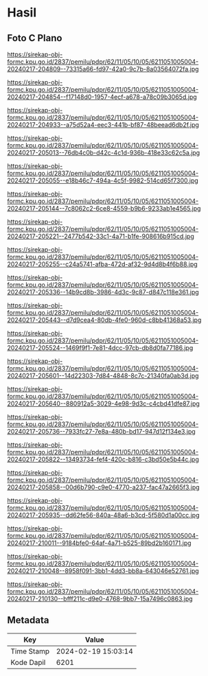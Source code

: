 # Hasil

## Foto C Plano

https://sirekap-obj-formc.kpu.go.id/2837/pemilu/pdpr/62/11/05/10/05/6211051005004-20240217-204809--73315a66-fd97-42a0-9c7b-8a03564072fa.jpg

https://sirekap-obj-formc.kpu.go.id/2837/pemilu/pdpr/62/11/05/10/05/6211051005004-20240217-204854--f17148d0-1957-4ecf-a678-a78c09b3065d.jpg

https://sirekap-obj-formc.kpu.go.id/2837/pemilu/pdpr/62/11/05/10/05/6211051005004-20240217-204933--a75d52a4-eec3-441b-bf87-48beead6db2f.jpg

https://sirekap-obj-formc.kpu.go.id/2837/pemilu/pdpr/62/11/05/10/05/6211051005004-20240217-205013--76db4c0b-d42c-4c1d-936b-418e33c62c5a.jpg

https://sirekap-obj-formc.kpu.go.id/2837/pemilu/pdpr/62/11/05/10/05/6211051005004-20240217-205055--e18b46c7-494a-4c5f-9982-514cd65f7300.jpg

https://sirekap-obj-formc.kpu.go.id/2837/pemilu/pdpr/62/11/05/10/05/6211051005004-20240217-205144--7c8062c2-6ce8-4559-b9b6-9233ab1e4565.jpg

https://sirekap-obj-formc.kpu.go.id/2837/pemilu/pdpr/62/11/05/10/05/6211051005004-20240217-205221--2477b542-33c1-4a71-b1fe-908616b915cd.jpg

https://sirekap-obj-formc.kpu.go.id/2837/pemilu/pdpr/62/11/05/10/05/6211051005004-20240217-205255--c24a5741-afba-472d-af32-9d4d8b4f6b88.jpg

https://sirekap-obj-formc.kpu.go.id/2837/pemilu/pdpr/62/11/05/10/05/6211051005004-20240217-205336--14b9cd8b-3986-4d3c-9c87-d847c118e361.jpg

https://sirekap-obj-formc.kpu.go.id/2837/pemilu/pdpr/62/11/05/10/05/6211051005004-20240217-205443--d7d9cea4-80db-4fe0-960d-c8bb41368a53.jpg

https://sirekap-obj-formc.kpu.go.id/2837/pemilu/pdpr/62/11/05/10/05/6211051005004-20240217-205524--1469f9f1-7e81-4dcc-97cb-db8d0fa77186.jpg

https://sirekap-obj-formc.kpu.go.id/2837/pemilu/pdpr/62/11/05/10/05/6211051005004-20240217-205601--14d22303-7d84-4848-8c7c-21340fa0ab3d.jpg

https://sirekap-obj-formc.kpu.go.id/2837/pemilu/pdpr/62/11/05/10/05/6211051005004-20240217-205640--880912a5-3029-4e98-9d3c-c4cbd41dfe87.jpg

https://sirekap-obj-formc.kpu.go.id/2837/pemilu/pdpr/62/11/05/10/05/6211051005004-20240217-205736--7933fc27-7e8a-480b-bd17-947d12f134e3.jpg

https://sirekap-obj-formc.kpu.go.id/2837/pemilu/pdpr/62/11/05/10/05/6211051005004-20240217-205822--13493734-fef4-420c-b816-c3bd50e5b44c.jpg

https://sirekap-obj-formc.kpu.go.id/2837/pemilu/pdpr/62/11/05/10/05/6211051005004-20240217-205858--00d6b790-c9e0-4770-a237-fac47a2665f3.jpg

https://sirekap-obj-formc.kpu.go.id/2837/pemilu/pdpr/62/11/05/10/05/6211051005004-20240217-205935--dd62fe56-840a-48a6-b3cd-5f580d1a00cc.jpg

https://sirekap-obj-formc.kpu.go.id/2837/pemilu/pdpr/62/11/05/10/05/6211051005004-20240217-210011--9184bfe0-64af-4a71-b525-89bd2b160171.jpg

https://sirekap-obj-formc.kpu.go.id/2837/pemilu/pdpr/62/11/05/10/05/6211051005004-20240217-210048--8958f091-3bb1-4dd3-bb8a-643046e52761.jpg

https://sirekap-obj-formc.kpu.go.id/2837/pemilu/pdpr/62/11/05/10/05/6211051005004-20240217-210130--bfff211c-d9e0-4768-9bb7-15a7496c0863.jpg


## Metadata

| Key        | Value               |
| ---------- | ------------------- |
| Time Stamp | 2024-02-19 15:03:14 |
| Kode Dapil | 6201                |




